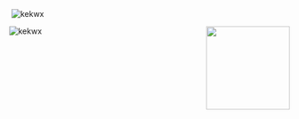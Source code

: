 <p>&nbsp;<img align="center" src="https://github-readme-stats.vercel.app/api?username=kekwx&show_icons=true&theme=tokyonight&hide_border=true&locale=en" alt="kekwx" /></p>


<img height=150 align="right" src="https://github-profile-trophy.vercel.app/?username=kekX&theme=dracula&row=2&column=3" />


<p><img align="center" src="https://github-readme-streak-stats.herokuapp.com/?user=kekwx&theme=highcontrast" alt="kekwx" /></p>
